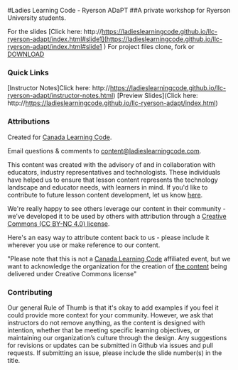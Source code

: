 #Ladies Learning Code - Ryerson ADaPT
##A private workshop for Ryerson University students.

For the slides [Click here: http://https://ladieslearningcode.github.io/llc-ryerson-adapt/index.html#slide1](https://ladieslearningcode.github.io/llc-ryerson-adapt/index.html#slide1	)
For project files clone, fork or [DOWNLOAD](https://github.com/ladieslearningcode/llc-ryerson-adapt/archive/master.zip)


### Quick Links

[Instructor Notes]Click here: http://https://ladieslearningcode.github.io/llc-ryerson-adapt/instructor-notes.html)
[Preview Slides](Click here: http://https://ladieslearningcode.github.io/llc-ryerson-adapt/index.html)

### Attributions

Created for [Canada Learning Code](https://www.canadalearningcode.ca/).

Email questions & comments to <content@ladieslearningcode.com>.

This content was created with the advisory of and in collaboration with educators, industry representatives and technologists. These individuals have helped us to ensure that lesson content represents the technology landscape and educator needs, with learners in mind. If you'd like to contribute to future lesson content development, let us know [here](https://docs.google.com/forms/d/e/1FAIpQLSfJ8NSMKVAmzpdn3EAymxCbDDz3XZPxyDdmtQ87GECuvXzzDQ/viewform).

We're really happy to see others leverage our content in their community - we’ve developed it to be used by others with attribution through a [Creative Commons (CC BY-NC 4.0) license](https://creativecommons.org/licenses/by-nc/4.0/).

Here's an easy way to attribute content back to us - please include it wherever you use or make reference to our content.

"Please note that this is not a [Canada Learning Code](https://www.canadalearningcode.ca/) affiliated event, but we want to acknowledge the organization for the creation of [the content](https://github.com/ladieslearningcode/llc-intro-to-javascript) being delivered under Creative Commons license"


### Contributing

Our general Rule of Thumb is that it's okay to add examples if you feel it could provide more context for your community. However, we ask that instructors do not remove anything, as the content is designed with intention, whether that be meeting specific learning objectives, or maintaining our organization’s culture through the design.  Any suggestions for revisions or updates can be submitted in Github via issues and pull requests. If submitting an issue, please include the slide number(s) in the title.
